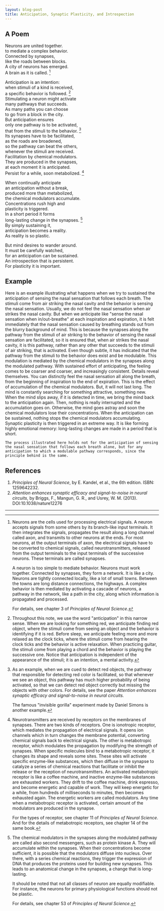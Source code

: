 ```yaml
---
layout: blog-post
title: Anticipation, Synaptic Plasticity, and Introspection
---
```


## A Poem

Neurons are united together.  
to mediate a complex behavior.  
Connected by synapses,  
like the roads between blocks.  
A city of neurons has emerged.  
A brain as it is called. [^neural-network]  

Anticipation is an intention:  
when stimuli of a kind is received,  
a specific behavior is followed. [^anticipation]  
Stimulating a neuron might activate  
many pathways that succeeds.  
As many paths you can choose  
to go from a block in the city.  
But anticipation ensures  
only one pathway is to be activated,  
that from the stimuli to the behavior. [^modulation]  
Its synapses have to be facilitated,  
as the roads are broadened,  
so the pathway can beat the others,  
whenever the stimuli are received.  
Facilitation by chemical modulators.  
They are produced in the synapses,  
at each moment it is anticipated.  
Persist for a while, soon metabolized. [^chemical-modulators]  

When continually anticipate  
an anticipation without a break,  
produced more than metabolized,  
the chemical modulators accumulate.  
Concentrations rush high and  
plasticity is triggered.  
In a short period it forms  
long-lasting change in the synapses. [^synaptic-plasticity]  
By simply sustaining it,  
anticipation becomes a reality.  
As reality is so plastic.  

But mind desires to wander around.  
It must be carefully watched,  
for an anticipation can be sustained.  
An introspection that is persistent.  
For plasticity it is important.  

  [^neural-network]: Neurons are the cells used for processing electrical signals. A neuron accepts signals from some others by its branch-like input terminals. It then integrates the signals, propagates the result along a long channel called axon, and transmits to other neurons at the ends. For most neurons, at the output terminals of axon, the electrical signals have to be converted to chemical signals, called neurotransmitters, released from the output terminals to the input terminals of the successive neurons. These terminals are called synapses.

    A neuron is too simple to mediate behavior. Neurons must work together. Connected by synapses, they form a network. It is like a city. Neurons are tightly connected locally, like a lot of small towns. Between the towns are long distance connections, the highways. A complex behavior is then mediated by activating a cascade of neurons, a pathway in the network, like a path in the city, along which information is propagated and processed.

    For details, see chapter 3 of _Principles of Neural Science_.

  [^anticipation]: Throughout this note, we use the word "anticipation" in this narrow sense. When we are looking for something red, we anticipate finding red object, where the stimuli come from seeing an object and the behavior is identifying if it is red. Before sleep, we anticipate feeling more and more relaxed as the clock ticks, where the stimuli come from hearing the clock ticks and the behavior is active relaxation. When practicing guitar, the stimuli come from playing a chord and the behavior is playing the successive one. Notice that anticipation is independent of the appearance of the stimuli; it is an intention, a mental activity.

  [^modulation]: As an example, when we are cued to detect red objects, the pathway that responsible for detecting red color is facilitated, so that whenever we see an object, this pathway has much higher probability of being activated, so that we can detect red object correctly but missing the objects with other colors. For details, see the paper _Attention enhances synaptic efficacy and signal-to-noise in neural circuits._

    The famous "invisible gorilla" experiment made by Daniel Simons is another example.

  [^chemical-modulators]: Neurotransmitters are received by receptors on the membranes of synapses. There are two kinds of receptors. One is ionotropic receptor, which mediates the propagation of electrical signals. It opens ion channels which in turn changes the membrane potential, converting chemical signals back to electrical signals. The other is metabotropic receptor, which modulates the propagation by modifying the strength of synapses. When specific molecules bind to a metabotropic receptor, it changes its shape and reveals some sites. These sites will activate specific enzyme-like substances, which then diffuse in the synapse to catalyze a series of chemical reactions that facilitate or inhibit the release or the reception of neurotransmitters. An activated metabotropic receptor is like a coffee machine, and inactive enzyme-like substances are exhausted workers. They drift to the coffee machine, drink espresso, and become energetic and capable of work. They will keep energetic for a while, from hundreds of milliseconds to minutes, then becomes exhausted again. The energetic workers are called modulators. Any time when a metabotropic receptor is activated, certain amount of the modulators are produced in the synapse.

    For the types of receptor, see chapter 11 of _Principles of Neural Science_. And for the details of metabotropic receptors, see chapter 14 of the same book.

  [^synaptic-plasticity]: The chemical modulators in the synapses along the modulated pathway are called also second messengers, such as protein kinase A. They will accumulate within the synapses. When their concentrations become sufficient, it is possible that the modulators diffuse into nucleus. Over there, with a series chemical reactions, they trigger the expression of DNA that produces the proteins used for building new synapses. This leads to an anatomical change in the synapses, a change that is long-lasting.

      It should be noted that not all classes of neuron are equally modifiable. For instance, the neurons for primary physiological functions should not be plastic.

      For details, see chapter 53 of _Principles of Neural Science_.

## Example

Here is an example illustrating what happens when we try to sustained the anticipation of sensing the nasal sensation that follows each breath. The stimuli come from air striking the nasal cavity and the behavior is sensing the nasal sensation. Usually, we do not feel the nasal sensation when air strikes the nasal cavity. But when we anticipate like "sense the nasal sensation when in/out-breathe" at each inspiration and expiration, it is felt immediately that the nasal sensation caused by breathing stands out from the blurry background of mind. This is because the synapses along the pathway from the stimuli of air striking to the behavior of sensing the nasal sensation are facilitated, so it is ensured that, when air strikes the nasal cavity, it is this pathway, rather than any other that succeeds to the stimuli of air striking, that is activated. Even though subtle, it has indicated that the pathway from the stimuli to the behavior does exist and be modulable. This modulation is mediated by the chemical modulators in the synapses along the modulated pathway. With sustained effort of anticipating, the feeling comes to be coarser and coarser, and increasingly consistent. Details reveal themselves. You can distinctly feel the nasal sensation all along the breath, from the beginning of inspiration to the end of expiration. This is the effect of accumulation of the chemical modulators. But, it will not last long. The mind is constantly searching for something attractive, something new. When the mind slips away, if it is detected in time, we bring the mind back to the anticipation again. Then, nothing is really interrupted and the accumulation goes on. Otherwise, the mind goes astray and soon the chemical modulators lose their concentrations. When the anticipation can be sustained, nothing stops the chemical modulators accumulating. Synaptic plasticity is then triggered in an extreme way. It is like forming highly emotional memory: long-lasting changes are made in a period that is short.

    The process illustrated here holds not for the anticipation of sensing the nasal sensation that follows each breath alone, but for any anticipation to which a modulable pathway corresponds, since the principle behind is the same.

## References

1. _Principles of Neural Science_, by E. Kandel, et al., the 6th edition. ISBN: 1259642232.
2. _Attention enhances synaptic efficacy and signal-to-noise in neural circuits_, by Briggs, F., Mangun, G. R., and Usrey, W. M. (2013). DOI:10.1038/nature12276

---
